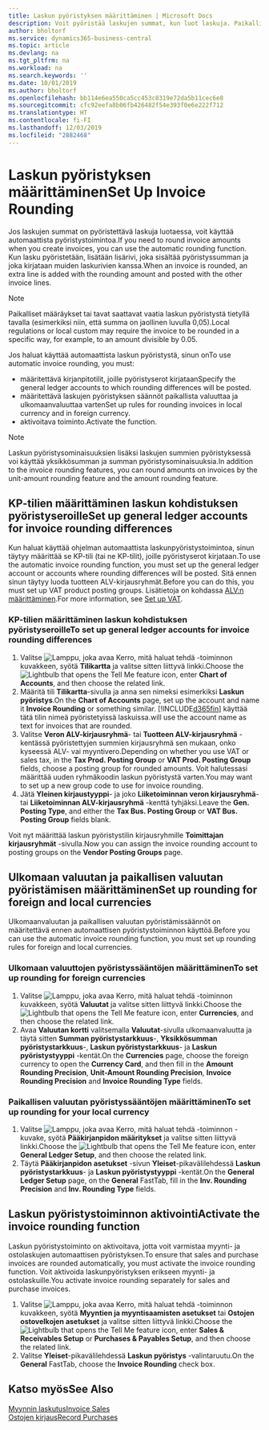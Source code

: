 ```yaml
---
title: Laskun pyöristyksen määrittäminen | Microsoft Docs
description: Voit pyöristää laskujen summat, kun luot laskuja. Paikalliset määräykset tai tavat voivat lisäksi edellyttää laskun pyöristystä tietyllä tavalla (esimerkiksi niin, että summa on jaollinen luvulla 0,05).
author: bholtorf
ms.service: dynamics365-business-central
ms.topic: article
ms.devlang: na
ms.tgt_pltfrm: na
ms.workload: na
ms.search.keywords: ''
ms.date: 10/01/2019
ms.author: bholtorf
ms.openlocfilehash: bb114e6ea550ca5cc453c8319e72da5b11cec6e8
ms.sourcegitcommit: cfc92eefa8b06fb426482f54e393f0e6e222f712
ms.translationtype: HT
ms.contentlocale: fi-FI
ms.lasthandoff: 12/03/2019
ms.locfileid: "2882468"
---
```

# <a name="set-up-invoice-rounding"></a><span data-ttu-id="ab854-104">Laskun pyöristyksen määrittäminen</span><span class="sxs-lookup"><span data-stu-id="ab854-104">Set Up Invoice Rounding</span></span>
<span data-ttu-id="ab854-105">Jos laskujen summat on pyöristettävä laskuja luotaessa, voit käyttää automaattista pyöristystoimintoa.</span><span class="sxs-lookup"><span data-stu-id="ab854-105">If you need to round invoice amounts when you create invoices, you can use the automatic rounding function.</span></span> <span data-ttu-id="ab854-106">Kun lasku pyöristetään, lisätään lisärivi, joka sisältää pyöristyssumman ja joka kirjataan muiden laskurivien kanssa.</span><span class="sxs-lookup"><span data-stu-id="ab854-106">When an invoice is rounded, an extra line is added with the rounding amount and posted with the other invoice lines.</span></span>

> [!NOTE]  
>  <span data-ttu-id="ab854-107">Paikalliset määräykset tai tavat saattavat vaatia laskun pyöristystä tietyllä tavalla (esimerkiksi niin, että summa on jaollinen luvulla 0,05).</span><span class="sxs-lookup"><span data-stu-id="ab854-107">Local regulations or local custom may require the invoice to be rounded in a specific way, for example, to an amount divisible by 0.05.</span></span>  

<span data-ttu-id="ab854-108">Jos haluat käyttää automaattista laskun pyöristystä, sinun on</span><span class="sxs-lookup"><span data-stu-id="ab854-108">To use automatic invoice rounding, you must:</span></span>  

* <span data-ttu-id="ab854-109">määritettävä kirjanpitotilit, joille pyöristyserot kirjataan</span><span class="sxs-lookup"><span data-stu-id="ab854-109">Specify the general ledger accounts to which rounding differences will be posted.</span></span>  
* <span data-ttu-id="ab854-110">määritettävä laskujen pyöristyksen säännöt paikallista valuuttaa ja ulkomaanvaluuttaa varten</span><span class="sxs-lookup"><span data-stu-id="ab854-110">Set up rules for rounding invoices in local currency and in foreign currency.</span></span>  
* <span data-ttu-id="ab854-111">aktivoitava toiminto.</span><span class="sxs-lookup"><span data-stu-id="ab854-111">Activate the function.</span></span>  

> [!NOTE]  
>  <span data-ttu-id="ab854-112">Laskun pyöristysominaisuuksien lisäksi laskujen summien pyöristyksessä voi käyttää yksikkösumman ja summan pyöristysominaisuuksia.</span><span class="sxs-lookup"><span data-stu-id="ab854-112">In addition to the invoice rounding features, you can round amounts on invoices by the unit-amount rounding feature and the amount rounding feature.</span></span>  

## <a name="set-up-general-ledger-accounts-for-invoice-rounding-differences"></a><span data-ttu-id="ab854-113">KP-tilien määrittäminen laskun kohdistuksen pyöristyseroille</span><span class="sxs-lookup"><span data-stu-id="ab854-113">Set up general ledger accounts for invoice rounding differences</span></span>
<span data-ttu-id="ab854-114">Kun haluat käyttää ohjelman automaattista laskunpyöristystoimintoa, sinun täytyy määrittää se KP-tili (tai ne KP-tilit), joille pyöristyserot kirjataan.</span><span class="sxs-lookup"><span data-stu-id="ab854-114">To use the automatic invoice rounding function, you must set up the general ledger account or accounts where rounding differences will be posted.</span></span> <span data-ttu-id="ab854-115">Sitä ennen sinun täytyy luoda tuotteen ALV-kirjausryhmät.</span><span class="sxs-lookup"><span data-stu-id="ab854-115">Before you can do this, you must set up VAT product posting groups.</span></span> <span data-ttu-id="ab854-116">Lisätietoja on kohdassa [ALV:n määrittäminen](finance-setup-vat.md).</span><span class="sxs-lookup"><span data-stu-id="ab854-116">For more information, see [Set up VAT](finance-setup-vat.md).</span></span>  

### <a name="to-set-up-general-ledger-accounts-for-invoice-rounding-differences"></a><span data-ttu-id="ab854-117">KP-tilien määrittäminen laskun kohdistuksen pyöristyseroille</span><span class="sxs-lookup"><span data-stu-id="ab854-117">To set up general ledger accounts for invoice rounding differences</span></span>  
1. <span data-ttu-id="ab854-118">Valitse ![Lamppu, joka avaa Kerro, mitä haluat tehdä -toiminnon](media/ui-search/search_small.png "Kerro, mitä haluat tehdä") kuvakkeen, syötä **Tilikartta** ja valitse sitten liittyvä linkki.</span><span class="sxs-lookup"><span data-stu-id="ab854-118">Choose the ![Lightbulb that opens the Tell Me feature](media/ui-search/search_small.png "Tell me what you want to do") icon, enter **Chart of Accounts**, and then choose the related link.</span></span>  
2. <span data-ttu-id="ab854-119">Määritä tili **Tilikartta**-sivulla ja anna sen nimeksi esimerkiksi **Laskun pyöristys**.</span><span class="sxs-lookup"><span data-stu-id="ab854-119">On the **Chart of Accounts** page, set up the account and name it **Invoice Rounding** or something similar.</span></span> [!INCLUDE[d365fin](includes/d365fin_md.md)] <span data-ttu-id="ab854-120">käyttää tätä tilin nimeä pyöristetyissä laskuissa.</span><span class="sxs-lookup"><span data-stu-id="ab854-120">will use the account name as text for invoices that are rounded.</span></span>  
3. <span data-ttu-id="ab854-121">Valitse **Veron ALV-kirjausryhmä**- tai **Tuotteen ALV-kirjausryhmä** -kentässä pyöristettyjen summien kirjausryhmä sen mukaan, onko kyseessä ALV- vai myyntivero.</span><span class="sxs-lookup"><span data-stu-id="ab854-121">Depending on whether you use VAT or sales tax, in the **Tax Prod. Posting Group** or **VAT Prod. Posting Group** fields, choose a posting group for rounded amounts.</span></span> <span data-ttu-id="ab854-122">Voit halutessasi määrittää uuden ryhmäkoodin laskun pyöristystä varten.</span><span class="sxs-lookup"><span data-stu-id="ab854-122">You may want to set up a new group code to use for invoice rounding.</span></span>
4. <span data-ttu-id="ab854-123">Jätä **Yleinen kirjaustyyppi**- ja joko **Liiketoiminnan veron kirjausryhmä**- tai **Liiketoiminnan ALV-kirjausryhmä** -kenttä tyhjäksi.</span><span class="sxs-lookup"><span data-stu-id="ab854-123">Leave the **Gen. Posting Type**, and either the **Tax Bus. Posting Group** or **VAT Bus. Posting Group** fields blank.</span></span> <!-- Why do we say to leave these blank, when there are a lot of other fields we also leave blank but don't mention? -->  

<span data-ttu-id="ab854-124">Voit nyt määrittää laskun pyöristystilin kirjausryhmille **Toimittajan kirjausryhmät** -sivulla.</span><span class="sxs-lookup"><span data-stu-id="ab854-124">Now you can assign the invoice rounding account to posting groups on the **Vendor Posting Groups** page.</span></span>  <!-- Why only the vendor posting groups? -->

## <a name="set-up-rounding-for-foreign-and-local-currencies"></a><span data-ttu-id="ab854-125">Ulkomaan valuutan ja paikallisen valuutan pyöristämisen määrittäminen</span><span class="sxs-lookup"><span data-stu-id="ab854-125">Set up rounding for foreign and local currencies</span></span>
<span data-ttu-id="ab854-126">Ulkomaanvaluutan ja paikallisen valuutan pyöristämissäännöt on määritettävä ennen automaattisen pyöristystoiminnon käyttöä.</span><span class="sxs-lookup"><span data-stu-id="ab854-126">Before you can use the automatic invoice rounding function, you must set up rounding rules for foreign and local currencies.</span></span>

### <a name="to-set-up-rounding-for-foreign-currencies"></a><span data-ttu-id="ab854-127">Ulkomaan valuuttojen pyöristyssääntöjen määrittäminen</span><span class="sxs-lookup"><span data-stu-id="ab854-127">To set up rounding for foreign currencies</span></span>  
1. <span data-ttu-id="ab854-128">Valitse ![Lamppu, joka avaa Kerro, mitä haluat tehdä -toiminnon](media/ui-search/search_small.png "Kerro, mitä haluat tehdä") kuvakkeen, syötä **Valuutat** ja valitse sitten liittyvä linkki.</span><span class="sxs-lookup"><span data-stu-id="ab854-128">Choose the ![Lightbulb that opens the Tell Me feature](media/ui-search/search_small.png "Tell me what you want to do") icon, enter **Currencies**, and then choose the related link.</span></span>  
2. <span data-ttu-id="ab854-129">Avaa **Valuutan kortti** valitsemalla **Valuutat**-sivulla ulkomaanvaluutta ja täytä sitten **Summan pyöristystarkkuus**-, **Yksikkösumman pyöristystarkkuus**-, **Laskun pyöristystarkkuus**- ja **Laskun pyöristystyyppi** -kentät.</span><span class="sxs-lookup"><span data-stu-id="ab854-129">On the **Currencies** page, choose the foreign currency to open the **Currency Card**, and then fill in the **Amount Rounding Precision**, **Unit-Amount Rounding Precision**, **Invoice Rounding Precision** and **Invoice Rounding Type** fields.</span></span>

### <a name="to-set-up-rounding-for-your-local-currency"></a><span data-ttu-id="ab854-130">Paikallisen valuutan pyöristyssääntöjen määrittäminen</span><span class="sxs-lookup"><span data-stu-id="ab854-130">To set up rounding for your local currency</span></span>
1. <span data-ttu-id="ab854-131">Valitse ![Lamppu, joka avaa Kerro, mitä haluat tehdä -toiminnon](media/ui-search/search_small.png "Kerro, mitä haluat tehdä") -kuvake, syötä **Pääkirjanpidon määritykset** ja valitse sitten liittyvä linkki.</span><span class="sxs-lookup"><span data-stu-id="ab854-131">Choose the ![Lightbulb that opens the Tell Me feature](media/ui-search/search_small.png "Tell me what you want to do") icon, enter **General Ledger Setup**, and then choose the related link.</span></span>  
2. <span data-ttu-id="ab854-132">Täytä **Pääkirjanpidon asetukset** -sivun **Yleiset**-pikavälilehdessä **Laskun pyöristystarkkuus**- ja **Laskun pyöristystyyppi** -kentät.</span><span class="sxs-lookup"><span data-stu-id="ab854-132">On the **General Ledger Setup** page, on the **General** FastTab, fill in the **Inv. Rounding Precision** and **Inv. Rounding Type** fields.</span></span>  

## <a name="activate-the-invoice-rounding-function"></a><span data-ttu-id="ab854-133">Laskun pyöristystoiminnon aktivointi</span><span class="sxs-lookup"><span data-stu-id="ab854-133">Activate the invoice rounding function</span></span>  
<span data-ttu-id="ab854-134">Laskun pyöristystoiminto on aktivoitava, jotta voit varmistaa myynti- ja ostolaskujen automaattisen pyöristyksen.</span><span class="sxs-lookup"><span data-stu-id="ab854-134">To ensure that sales and purchase invoices are rounded automatically, you must activate the invoice rounding function.</span></span> <span data-ttu-id="ab854-135">Voit aktivoida laskunpyöristyksen erikseen myynti- ja ostolaskuille.</span><span class="sxs-lookup"><span data-stu-id="ab854-135">You activate invoice rounding separately for sales and purchase invoices.</span></span>

1. <span data-ttu-id="ab854-136">Valitse ![Lamppu, joka avaa Kerro, mitä haluat tehdä -toiminnon](media/ui-search/search_small.png "Kerro, mitä haluat tehdä") kuvakkeen, syötä **Myyntien ja myyntisaamisten asetukset** tai **Ostojen ostovelkojen asetukset** ja valitse sitten liittyvä linkki.</span><span class="sxs-lookup"><span data-stu-id="ab854-136">Choose the ![Lightbulb that opens the Tell Me feature](media/ui-search/search_small.png "Tell me what you want to do") icon, enter **Sales & Receivables Setup** or **Purchases & Payables Setup**, and then choose the related link.</span></span>  
2. <span data-ttu-id="ab854-137">Valitse **Yleiset**-pikavälilehdessä **Laskun pyöristys** -valintaruutu.</span><span class="sxs-lookup"><span data-stu-id="ab854-137">On the **General** FastTab, choose the **Invoice Rounding** check box.</span></span>  

## <a name="see-also"></a><span data-ttu-id="ab854-138">Katso myös</span><span class="sxs-lookup"><span data-stu-id="ab854-138">See Also</span></span>  
[<span data-ttu-id="ab854-139">Myynnin laskutus</span><span class="sxs-lookup"><span data-stu-id="ab854-139">Invoice Sales</span></span>](sales-how-invoice-sales.md)  
[<span data-ttu-id="ab854-140">Ostojen kirjaus</span><span class="sxs-lookup"><span data-stu-id="ab854-140">Record Purchases</span></span>](purchasing-how-record-purchases.md)
